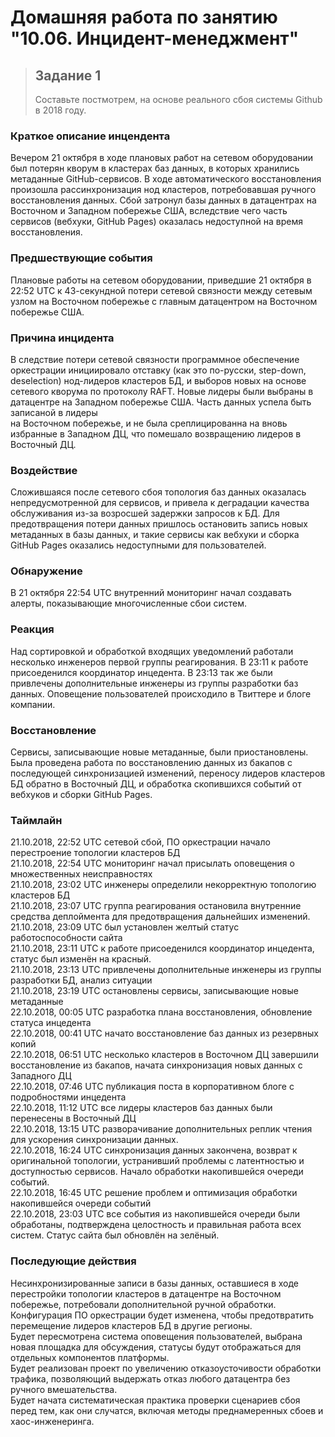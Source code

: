 # Домашняя работа по занятию "10.06. Инцидент-менеджмент"

> ## Задание 1
> Составьте постмотрем, на основе реального сбоя системы Github в 2018 году.

### Краткое описание инцендента
Вечером 21 октября в ходе плановых работ на сетевом оборудовании был потерян кворум в кластерах баз данных, в которых 
хранились метаданные GitHub-сервисов. В ходе автоматического восстановления произошла рассинхронизация нод кластеров, 
потребовавшая ручного восстановления данных. Сбой затронул базы данных в датацентрах на Восточном и Западном побережье 
США, вследствие чего часть сервисов (вебхуки, GitHub Pages) оказалась недоступной на время восстановления.

### Предшествующие события
Плановые работы на сетевом оборудовании, приведшие 21 октября в 22:52 UTC к 43-секундной потери сетевой связности между
сетевым узлом на Восточном побережье с главным датацентром на Восточном побережье США.

### Причина инцидента
В следствие потери сетевой связности программное обеспечение оркестрации инициировало отставку (как это по-русски, 
step-down, deselection) нод-лидеров кластеров БД, и выборов новых на основе сетевого кворума по протоколу RAFT. Новые 
лидеры были выбраны в датацентре на Западном побережье США. Часть данных успела быть записаной в лидеры  
на Восточном побережье, и не была среплицированна на вновь избранные в Западном ДЦ, что помешало возвращению лидеров в 
Восточный ДЦ.

### Воздействие
Сложившаяся после сетевого сбоя топология баз данных оказалась непредусмотренной для сервисов, и привела к деградации 
качества обслуживания из-за возросшей задержки запросов к БД.
Для предотвращения потери данных пришлось остановить запись новых метаданных в базы данных, и такие сервисы как вебхуки
и сборка GitHub Pages оказались недоступными для пользователей.

### Обнаружение
В 21 октября 22:54 UTC внутренний мониторинг начал создавать алерты, показывающие многочисленные сбои систем. 

### Реакция
Над сортировкой и обработкой входящих уведомлений работали несколько инженеров первой группы реагирования. В 23:11 к 
работе присоеденился координатор инцедента. В 23:13 так же были привлечены дополнительные инженеры из группы разработки
баз данных. Оповещение пользователей происходило в Твиттере и блоге компании.

### Восстановление
Сервисы, записывающие новые метаданные, были приостановлены. Была проведена работа по восстановлению данных из бакапов с 
последующей синхронизацией изменений, переносу лидеров кластеров БД обратно в Восточный ДЦ, и обработка скопившихся
событий от вебхуков и сборки GitHub Pages. 

### Таймлайн
21.10.2018, 22:52 UTC сетевой сбой, ПО оркестрации начало перестроение топологии кластеров БД  
21.10.2018, 22:54 UTC мониторинг начал присылать оповещения о множественных неисправностях  
21.10.2018, 23:02 UTC инженеры определили некорректную топологию кластеров БД  
21.10.2018, 23:07 UTC группа реагирования остановила внутренние средства деплоймента для предотвращения дальнейших изменений.  
21.10.2018, 23:09 UTC был установлен желтый статус работоспособности сайта  
21.10.2018, 23:11 UTC к работе присоеденился координатор инцедента, статус был изменён на красный.   
21.10.2018, 23:13 UTC привлечены дополнительные инженеры из группы разработки БД, анализ ситуации  
21.10.2018, 23:19 UTC остановлены сервисы, записывающие новые метаданные  
22.10.2018, 00:05 UTC разработка плана восстановления, обновление статуса инцедента  
22.10.2018, 00:41 UTC начато восстановление баз данных из резервных копий  
22.10.2018, 06:51 UTC несколько кластеров в Восточном ДЦ завершили восстановление из бакапов, начата синхронизация новых 
данных с Западного ДЦ  
22.10.2018, 07:46 UTC публикация поста в корпоративном блоге с подробностями инцедента  
22.10.2018, 11:12 UTC все лидеры кластеров баз данных были перенесены в Восточный ДЦ  
22.10.2018, 13:15 UTC разворачивание дополнительных реплик чтения для ускорения синхронизации данных.  
22.10.2018, 16:24 UTC синхронизация данных закончена, возврат к оригинальной топологии, устранивший проблемы с 
латентностью и доступностью сервисов. Начало обработки накопившейся очереди событий.  
22.10.2018, 16:45 UTC решение проблем и оптимизация обработки накопившейся очереди событий  
22.10.2018, 23:03 UTC все события из накопившейся очереди были обработаны, подтверждена целостность и правильная работа 
всех систем. Статус сайта был обновлён на зелёный.  

### Последующие действия
Несинхронизированные записи в базы данных, оставшиеся в ходе перестройки топологии кластеров в датацентре на Восточном 
побережье, потребовали дополнительной ручной обработки.  
Конфигурация ПО оркестрации будет изменена, чтобы предотвратить перемещение лидеров кластеров БД в другие регионы.  
Будет пересмотрена система оповещения пользователей, выбрана новая площадка для обсуждения, статусы будут отображаться 
для отдельных компонентов платформы.  
Будет реализован проект по увеличению отказоусточивости обработки трафика, позволяющий выдержать отказ любого датацентра 
без ручного вмешательства.  
Будет начата систематическая практика проверки сценариев сбоя перед тем, как они случатся, включая методы преднамеренных 
сбоев и хаос-инженеринга.
